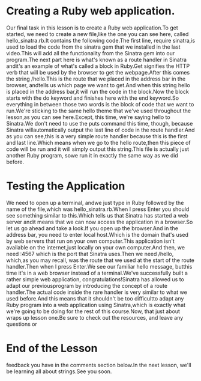 # Creating a Ruby web application.

Our final task in this lesson is to create a Ruby web application.To get started, we need to create a new file,like the one you can see here, called hello_sinatra.rb.It contains the following code.The first line, require sinatra,is used to load the code from the sinatra gem that we installed in the last video.This will add all the functionality from the Sinatra gem into our program.The next part here is what's known as a route handler in Sinatra andit's an example of what's called a block in Ruby.Get signifies the HTTP verb that will be used by the browser to get the webpage.After this comes the string /hello.This is the route that we placed in the address bar in the browser, andtells us which page we want to get.And when this string hello is placed in the address bar,it will run the code in the block.Now the block starts with the do keyword and finishes here with the end keyword.So everything in between those two words is the block of code that we want to run.We're sticking to the same hello theme that we've used throughout the lesson,as you can see here.Except, this time, we're saying hello to Sinatra.We don't need to use the puts command this time, though, because Sinatra willautomatically output the last line of code in the route handler.And as you can see,this is a very simple route handler because this is the first and last line.Which means when we go to the hello route,then this piece of code will be run and it will simply output this string.This file is actually just another Ruby program, sowe run it in exactly the same way as we did before.

# Testing the Application

We need to open up a terminal, andwe just type in Ruby followed by the name of the file,which was hello_sinatra.rb.When I press Enter you should see something similar to this.Which tells us that Sinatra has started a web server andit means that we can now access the application in a browser.So let us go ahead and take a look.If you open up the browser.And in the address bar, you need to enter local host.Which is the domain that's used by web servers that run on your own computer.This application isn't available on the internet,just locally on your own computer.And then, we need :4567 which is the port that Sinatra uses.Then we need /hello, which,as you may recall, was the route that we used at the start of the route handler.Then when I press Enter.We see our familiar hello message, butthis time it's in a web browser instead of a terminal.We've successfully built a rather simple web application, congratulations!Sinatra has allowed us to adapt our previousprogram by introducing the concept of a route handler.The actual code inside the rare handler is very similar to what we used before.And this means that it shouldn't be too difficultto adapt any Ruby program into a web application using Sinatra,which is exactly what we're going to be doing for the rest of this course.Now, that just about wraps up lesson one.Be sure to check out the resources, and leave any questions or

# End of the Lesson

feedback you have in the comments section below.In the next lesson, we'll be learning all about strings.See you soon.